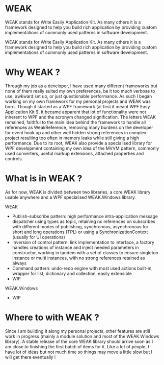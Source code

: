 # WEAK
WEAK stands for Write Easily Application Kit. As many others it is a framework designed to help you build rich application by providing custom implementations of commonly used patterns in software development.

WEAK stands for Write Easily Application Kit. As many others it is a framework designed to help you build rich application by providing custom implementations of commonly used patterns in software development.

# Why WEAK ?
Through my job as a developer, I have used many different frameworks but none of them really suited my own preferences, be it too much verbose to use, awkward set up, or just questionable performance. As such I began working on my own framework for my personal projects and WEAK was born.
Though it started as a WPF framework (at first it meant WPF Easy Application Kit !), it became apparent that lot of functionality were not inherent to WPF and the acronym changed signification. The letters WEAK remained, faithful to the main idea behind the framework to handle all references as WeakReference, removing many burdens on the developer for event hook up and other well hidden strong references in complex project resulting too often in memory leaks while still giving a high performance.
Due to its root, WEAK also provide a specialised library for WPF development containing my own idea of the MVVM pattern, commonly used converters, useful markup extensions, attached properties and controls.

# What is in WEAK ?
As for now, WEAK is divided between two libraries, a core WEAK library usable anywhere and a WPF specialised WEAK.Windows library.

WEAK
- Publish-subscribe pattern: high performance intra-application message dispatcher using types as topic, retaining no references on subscribes with different modes of publishing, synchronous, asynchronous for short and long operations (TPL) or using a SynchronizationContext (usually for UI operations)
- Inversion of control pattern: link implementation to interface, a factory handles creations of instance and inject needed parameters in constructor, working in tandem with a set of classes to ensure singleton instance or multi instances, with no strong references retained as always
- Command pattern: undo-redo engine with most used actions built-in, wrapper for list, dictionary and collection, easily extensible
- WIP

WEAK.Windows
- WIP

# Where to with WEAK ?
Since I am building it along my personal projects, other features are still work in progress (mainly a module solution and most of the WEAK.Windows library). A stable release of the core WEAK library should arrive soon as I am close to finishing the first batch of items for it.
Like a lot of people, I have lot of ideas but not much time so things may  move a little slow but I will get there eventually !
